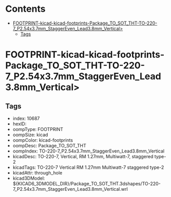 



Contents
========

* [FOOTPRINT-kicad-kicad-footprints-Package_TO_SOT_THT-TO-220-7_P2.54x3.7mm_StaggerEven_Lead3.8mm_Vertical>](#footprint-kicad-kicad-footprints-package_to_sot_tht-to-220-7_p254x37mm_staggereven_lead38mm_vertical)
	* [Tags](#tags)

# FOOTPRINT-kicad-kicad-footprints-Package_TO_SOT_THT-TO-220-7_P2.54x3.7mm_StaggerEven_Lead3.8mm_Vertical>

## Tags

- index: 10687
- hexID: 
- oompType: FOOTPRINT
- oompSize: kicad
- oompColor: kicad-footprints
- oompDesc: Package_TO_SOT_THT
- oompIndex: TO-220-7_P2.54x3.7mm_StaggerEven_Lead3.8mm_Vertical
- kicadDesc: TO-220-7, Vertical, RM 1.27mm, Multiwatt-7, staggered type-2
- kicadTags: TO-220-7 Vertical RM 1.27mm Multiwatt-7 staggered type-2
- kicadAttr: through_hole
- kicad3DModel: ${KICAD6_3DMODEL_DIR}/Package_TO_SOT_THT.3dshapes/TO-220-7_P2.54x3.7mm_StaggerEven_Lead3.8mm_Vertical.wrl
